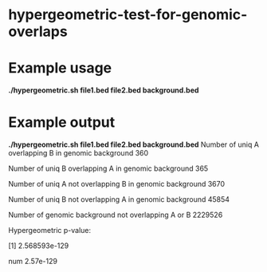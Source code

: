 # hypergeometric-test-for-genomic-overlaps

# Example usage

**./hypergeometric.sh file1.bed file2.bed background.bed**

# Example output 

**./hypergeometric.sh file1.bed file2.bed background.bed**
Number of uniq A overlapping B in genomic background 360

Number of uniq B overlapping A in genomic background 365

Number of uniq A not overlapping B in genomic background 3670

Number of uniq B not overlapping A in genomic background 45854

Number of genomic background not overlapping A or B 2229526

Hypergeometric p-value:

[1] 2.568593e-129

 num 2.57e-129
